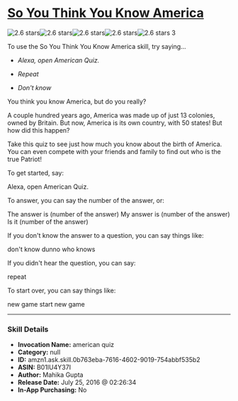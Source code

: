 # [So You Think You Know America](http://alexa.amazon.com/#skills/amzn1.ask.skill.0b763eba-7616-4602-9019-754abbf535b2)
![2.6 stars](../../images/ic_star_black_18dp_1x.png)![2.6 stars](../../images/ic_star_black_18dp_1x.png)![2.6 stars](../../images/ic_star_half_black_18dp_1x.png)![2.6 stars](../../images/ic_star_border_black_18dp_1x.png)![2.6 stars](../../images/ic_star_border_black_18dp_1x.png) 3

To use the So You Think You Know America skill, try saying...

* *Alexa, open American Quiz.*

* *Repeat*

* *Don't know*

You think you know America, but do you really? 

A couple hundred years ago, America was made up of just 13 colonies, owned by Britain. But now, America is its own country, with 50 states! But how did this happen? 

Take this quiz to see just how much you know about the birth of America. You can even compete with your friends and family to find out who is the true Patriot!

To get started, say:

Alexa, open American Quiz.


To answer, you can say the number of the answer, or:

The answer is (number of the answer)
My answer is (number of the answer)
Is it (number of the answer)


If you don't know the answer to a question, you can say things like:

don't know
dunno
who knows


If you didn't hear the question, you can say:

repeat


To start over, you can say things like:

new game
start new game

***

### Skill Details

* **Invocation Name:** american quiz
* **Category:** null
* **ID:** amzn1.ask.skill.0b763eba-7616-4602-9019-754abbf535b2
* **ASIN:** B01IU4Y37I
* **Author:** Mahika Gupta
* **Release Date:** July 25, 2016 @ 02:26:34
* **In-App Purchasing:** No
